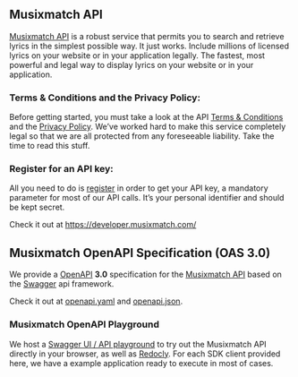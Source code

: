 ## Musixmatch API
[Musixmatch API](https://developer.musixmatch.com/) is a robust service that permits you to search and retrieve lyrics in the simplest possible way. It just works.
Include millions of licensed lyrics on your website or in your application legally.
The fastest, most powerful and legal way to display lyrics on your website or in your application.

### Terms & Conditions and the Privacy Policy:
Before getting started, you must take a look at the API [Terms & Conditions](http://musixmatch.com/apiterms/) and the [Privacy Policy](https://developer.musixmatch.com/privacy). We’ve worked hard to make this service completely legal so that we are all protected from any foreseeable liability. Take the time to read this stuff.

### Register for an API key:
All you need to do is [register](https://developer.musixmatch.com/signup) in order to get your API key, a mandatory parameter for most of our API calls. It’s your personal identifier and should be kept secret.

Check it out at https://developer.musixmatch.com/

## Musixmatch OpenAPI Specification (OAS 3.0)
We provide a [OpenAPI](https://openapis.org/) **3.0** specification for the [Musixmatch API](https://developer.musixmatch.com/) based on the [Swagger](http://swagger.io/) api framework.

Check it out at [openapi.yaml](openapi.yaml) and [openapi.json](openapi.json).

### Musixmatch OpenAPI Playground
We host a [Swagger UI / API playground](https://lunaiz-corp.github.io/musixmatch-oas/) to try out the Musixmatch API directly in your browser, as well as [Redocly](https://lunaiz-corp.github.io/musixmatch-oas/redoc).
For each SDK client provided here, we have a example application ready to execute in most of cases.
